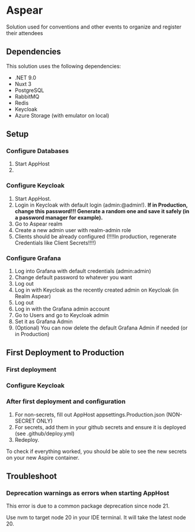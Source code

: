 ﻿# Aspear

Solution used for conventions and other events to organize and register their attendees

## Dependencies
This solution uses the following dependencies:
- .NET 9.0
- Nuxt 3
- PostgreSQL 
- RabbitMQ
- Redis
- Keycloak
- Azure Storage (with emulator on local)

## Setup
### Configure Databases
1. Start AppHost
2. 

### Configure Keycloak
1. Start AppHost.
2. Login in Keycloak with default login (admin:@admin!). **If in Production, change this password!!! Generate a random one and save it safely (in a password manager for example).**
3. Go to Aspear realm
4. Create a new admin user with realm-admin role
5. Clients should be already configured (!!!!In production, regenerate Credentials like Client Secrets!!!!)

### Configure Grafana
1. Log into Grafana with default credentials (admin:admin)
2. Change default password to whatever you want
3. Log out
4. Log in with Keycloak as the recently created admin on Keycloak (in Realm Aspear)
5. Log out
6. Log in with the Grafana admin account
7. Go to Users and go to Keycloak admin
8. Set it as Grafana Admin
9. (Optional) You can now delete the default Grafana Admin if needed (or in Production)

## First Deployment to Production
### First deployment

### Configure Keycloak

### After first deployment and configuration
1. For non-secrets, fill out AppHost appsettings.Production.json (NON-SECRET ONLY)
2. For secrets, add them in your github secrets and ensure it is deployed (see .github/deploy.yml)
3. Redeploy. 

To check if everything worked, you should be able to see the new secrets on your new Aspire container.

## Troubleshoot
### Deprecation warnings as errors when starting AppHost
This error is due to a common package deprecation since node 21.

Use nvm to target node 20 in your IDE terminal. It will take the latest node 20.
